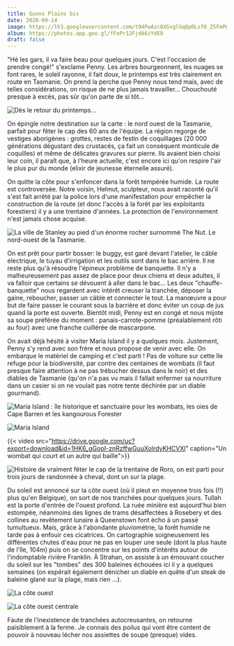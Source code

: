 ```yaml
---
title: Gunns Plains bis
date: 2020-09-14
image: https://lh3.googleusercontent.com/t94PwAzc8XGvglGqQpRLsfO_Z5FmPQ8t0q9vFFMT5sYJBjCFY3fe3jCYrZmoLEkbWugBuRDAsrdGZ0BiP0Udn3r7dWG7Ky5WGD0rANmAZCUZByW0MwbsNQ0nZFdhvxrH5Rs1XiLfZy0
album: https://photos.app.goo.gl/fFoPr12FjdA6iYdE9
draft: false
---
```


"Hé les gars, il va faire beau pour quelques jours. C'est l'occasion de prendre congé!" s'exclame Penny. Les arbres bourgeonnent, les nuages se font rares, le soleil rayonne, il fait doux, le printemps est très clairement en route en Tasmanie. On prend la perche que Penny nous tend mais, avec de telles considérations, on risque de ne plus jamais travailler... Chouchouté presque à excès, pas sûr qu'on parte de si tôt...

![Dès le retour du printemps...](https://lh3.googleusercontent.com/mV95rYS-aP7eqVrDpSA4nemtSCu1kQa96VXUmNivFOzLEZyxldGHt8-uh-aqeh4EEkdd0otQDmzD4QHTie_PlVrfxbdZduZAnMFG1gucd16IzsHeIoQGzNfEW4mDKwJuRhhgSGMqEOU)

On épingle notre destination sur la carte : le nord ouest de la Tasmanie, parfait pour fêter le cap des 60 ans de l'équipe. La région regorge de vestiges aborigènes : grottes, restes de festin de coquillages (20 000 générations dégustant des crustacés, ça fait un conséquent monticule de coquilles) et même de délicates gravures sur pierre. Ils avaient bien choisi leur coin, il paraît que, à l'heure actuelle, c'est encore ici qu'on respire l'air le plus pur du monde (elixir de jeunesse éternelle assuré).

On quitte la côte pour s'enfoncer dans la forêt tempérée humide. La route est controversée. Notre voisin, Helmut, sculpteur, nous avait raconté qu'il s'est fait arrêté par la police lors d'une manifestation pour empêcher la construction de la route (et donc l'accès à la forêt par les exploitants forestiers) il y a une trentaine d'années. La protection de l'environnement n'est jamais chose acquise.

![La ville de Stanley au pied d'un énorme rocher surnommé The Nut. Le nord-ouest de la Tasmanie.](https://lh3.googleusercontent.com/wWSZ3Y-Dh8UPqr0ugGtcMqW2vzT74HL3VEzBD-li0RkjHX2buo0iqvB_SbQ8qS60EhYeVc4sZCYz7XDs-VBFSzUGeUPTUAFWVG6f6liXcPUlmGIX9YBGGPUZkaoAAo6SVEDQnR75iEY)

On est prêt pour partir bosser: le buggy, est garé devant l'atelier, le câble électrique, le tuyau d'irrigation et les outils sont dans le bac arrière. Il ne reste plus qu'à résoudre l'épineux problème de banquette. Il n'y a malheureusement pas assez de place pour deux chiens et deux adultes, il va falloir que certains se dévouent à aller dans le bac... Les deux "chauffe-banquette" nous regardent avec intérêt creuser la tranchée, déposer la gaine, reboucher, passer un câble et connecter le tout. La manœuvre a pour but de faire passer le courant sous la barrière et donc éviter un coup de jus quand la porte est ouverte. Bientôt midi, Penny est en congé et nous mijote sa soupe préférée du moment : panais-carrote-pomme (préalablement rôti au four) avec une franche cuillérée de mascarpone.

On avait déjà hésité à visiter Maria Island il y a quelques mois. Justement, Penny s'y rend avec son frère et nous propose de venir avec elle. On embarque le matériel de camping et c'est parti ! Pas de voiture sur cette île refuge pour la biodiversité, par contre des centaines de wombats (il faut presque faire attention à ne pas trébucher dessus dans le noir) et des diables de Tasmanie (qu'on n'a pas vu mais il fallait enfermer sa nourriture dans un casier si on ne voulait pas notre tente déchirée par un diable gourmand).

![Maria Island : île historique et sanctuaire pour les wombats, les oies de Cape Barren et les kangourous Forester](https://lh3.googleusercontent.com/vO56azvbCGF7po5s5ocBz5-LDLxoNXK3rscoQlHiPJzSJWv7HZv94wSdvP65DS13nwJWAiPpqQrTw8vJ1oXarxrwd2dEn0PuWu6tBJP2r89WXe7EMVxIF_ZjcjjBPPnE_c09qOupsEw)

![Maria Island](https://lh3.googleusercontent.com/s1RjFfICmhGAZYADMdZq21pppVBQl9Gc6tlqFGtoMdyrRiEvDcV_rcYkIcZWD5WFzsGpr3Sj9lkBIiYMpH-jzsbyO0I56dtzlHs5zNl5eHJQAlxvwe1b0WSEBcHoa8d_JUchmGbAuzI)

{{< video src="https://drive.google.com/uc?export=download&id=1HK6_gGopI-znRzffwGuuXolrdyKHCVXl" caption="Un wombat qui court et un autre qui baille">}}

![Histoire de vraiment fêter le cap de la trentaine de Roro, on est parti pour trois jours de randonnée à cheval, dont un sur la plage.](https://lh3.googleusercontent.com/p9kSNUw71s_reUXdwfXpdxZRrFJ7WYOF8ZtmPzMHucLacw1gZzETdfeFF0No9URTlSuh-fUAm7deXlviVQK7raIMCPARnvMy6JTV6Yr-Sw5QuDo-NzT1GtDYQhODTaGSVdku2zm-E6s)

Du soleil est annoncé sur la côte ouest (où il pleut en moyenne trois fois (!!) plus qu'en Belgique), on sort de nos tranchées pour quelques jours. Tullah est la porte d'entrée de l'ouest profond. La ruée minière est aujourd'hui bien estompée, néanmoins des lignes de trams désaffectées à Rosebery et des collines au revêtement lunaire à Queenstown font écho à un passé tumultueux. Mais, grâce à l'abondante pluviométrie, la forêt humide ne tarde pas à enfouir ces cicatrices. On cartographie soigneusement les différentes chutes d'eau pour ne pas en louper une seule (dont la plus haute de l'île, 104m) puis on se concentre sur les points d'intérêts autour de l'indomptable rivière Franklin. À Strahan, on assiste à un émouvant coucher du soleil sur les "tombes" des 300 baleines échouées ici il y a quelques semaines (on espérait également dénicher un diable en quête d'un steak de baleine glané sur la plage, mais rien ...).

![La côte ouest](https://lh3.googleusercontent.com/0wKCKZ-1N7t-B4CbVDZTgHBKPgh-NUu28UJ6CkNbL1iI9jRnE_3AajZSanK_fLGxuRREUp73EWb30bmAR8ppQe3OwvWVco26D62VwvqLmuFxCdwn3xgODMycZNTDR2GpcZN-50Nyw48)

![La côte ouest centrale](https://lh3.googleusercontent.com/bkw2-VYro_oBui3BLz-8cqhh1b4LkeNQJj8n4Gf6sKuAM0SwUDcQcSl87REQMZ3g3zeLDg_DDohdXiSC6fvkYETCOVgAu64Q3GS9vHo9ERmitogzZBcyJ7RBoLnXqHcpl0701oNkoyc)

Faute de l'inexistence de tranchées autocreusantes, on retourne paisiblement à la ferme. Je connais des poilus qui vont être content de pouvoir à nouveau lécher nos assiettes de soupe (presque) vides.
